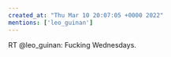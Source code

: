 ```yaml
---
created_at: "Thu Mar 10 20:07:05 +0000 2022"
mentions: ['leo_guinan']
---
```


RT @leo_guinan: Fucking Wednesdays.